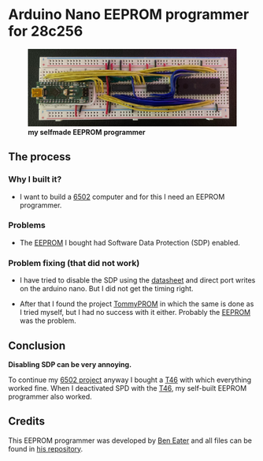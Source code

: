 # Arduino Nano EEPROM programmer for 28c256

<figure>
    <img src="/images/EEPROM-PROGRAMMER.jpg"
         alt="EEPROM-PROGRAMMER">
    <figcaption><b>my selfmade EEPROM programmer</b></figcaption>
</figure>

## The process

### Why I built it?

- I want to build a [6502](https://de.wikipedia.org/wiki/MOS_Technology_6502) computer and for this I need an EEPROM programmer. 

### Problems

- The [EEPROM](https://de.wikipedia.org/wiki/Electrically_Erasable_Programmable_Read-Only_Memory) I bought had Software Data Protection (SDP) enabled. 

### Problem fixing (that did not work)

- I have tried to disable the SDP using the [datasheet](https://www.mouser.de/datasheet/2/268/doc0006-1108095.pdf) and direct port writes on the arduino nano. But I did not get the timing right.

- After that I found the project [TommyPROM](https://github.com/TomNisbet/TommyPROM/tree/master/unlock-ben-eater-hardware) in which the same is done as I tried myself, but I had no success with it either. Probably the [EEPROM](https://de.wikipedia.org/wiki/Electrically_Erasable_Programmable_Read-Only_Memory) was the problem.

## Conclusion

**Disabling SDP can be very annoying.**

To continue my [6502 project](https://github.com/LordofGhost/AB65G23) anyway I bought a [T46](https://de.aliexpress.com/item/1005004419320060.html) with which everything worked fine. When I deactivated SPD with the [T46](https://de.aliexpress.com/item/1005004419320060.html), my self-built EEPROM programmer also worked.

## Credits
This EEPROM programmer was developed by [Ben Eater](https://www.youtube.com/beneater) and all files can be found in [his repository](https://github.com/beneater/eeprom-programmer).